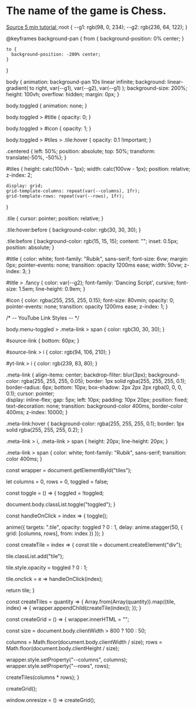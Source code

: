 <html>
  <div id="tiles"></div>

  <h1 id="title" class="centered">
    The name of the game is
    <span class="fancy">Chess</span>.
  </h1>

  <i id="icon" class="fa-solid fa-chess centered"></i>

  <a id="source-link" class="meta-link" href="https://cdpn.io/YzXOGpm" target="_blank">
    <i class="fa-solid fa-link"></i>
    <span>Source</span>
  </a>

  <a id="yt-link" class="meta-link" href="https://youtu.be/bAwEj_mSzOs" target="_blank">
    <i class="fa-brands fa-youtube"></i>
    <span>5 min tutorial</span>
  </a>
<html>

<css>
  :root {
    --g1: rgb(98, 0, 234);
    --g2: rgb(236, 64, 122);
  }
  
  @keyframes background-pan {
    from {
      background-position: 0% center;
    }
    
    to {
      background-position: -200% center;
    }
  }
  
  body {
    animation: background-pan 10s linear infinite;
    background: linear-gradient(
      to right,
      var(--g1),
      var(--g2),
      var(--g1)
    );
    background-size: 200%;
    height: 100vh;
    overflow: hidden;
    margin: 0px;
  }
  
  body.toggled {
    animation: none;
  }
  
  body.toggled > #title {
    opacity: 0;
  }
  
  body.toggled > #icon {
    opacity: 1;
  }
  
  body.toggled > #tiles > .tile:hover {
    opacity: 0.1 !important;
  }
  
  .centered {
    left: 50%;
    position: absolute;
    top: 50%;
    transform: translate(-50%, -50%);
  }
  
  #tiles {
    height: calc(100vh - 1px);
    width: calc(100vw - 1px);
    position: relative;
    z-index: 2;
    
    display: grid;
    grid-template-columns: repeat(var(--columns), 1fr);
    grid-template-rows: repeat(var(--rows), 1fr);
  }
  
  .tile {
    cursor: pointer;
    position: relative;
  }
  
  .tile:hover:before {
    background-color: rgb(30, 30, 30);
  }
  
  .tile:before {
    background-color: rgb(15, 15, 15);
    content: "";
    inset: 0.5px;
    position: absolute;
  }
  
  #title {
    color: white;
    font-family: "Rubik", sans-serif;
    font-size: 6vw;
    margin: 0px;
    pointer-events: none;
    transition: opacity 1200ms ease;
    width: 50vw;
    z-index: 3;
  }
  
  #title > .fancy {
    color: var(--g2);
    font-family: 'Dancing Script', cursive;
    font-size: 1.5em;
    line-height: 0.9em;
  }
  
  #icon {
    color: rgba(255, 255, 255, 0.15);
    font-size: 80vmin;
    opacity: 0;
    pointer-events: none;
    transition: opacity 1200ms ease;
    z-index: 1;
  }
  
  /* -- YouTube Link Styles -- */
  
  body.menu-toggled > .meta-link > span {
    color: rgb(30, 30, 30);
  }
  
  #source-link {
    bottom: 60px;
  }
  
  #source-link > i {
    color: rgb(94, 106, 210);
  }
  
  #yt-link > i {
    color: rgb(239, 83, 80);
  }
  
  .meta-link {
    align-items: center;
    backdrop-filter: blur(3px);
    background-color: rgba(255, 255, 255, 0.05);
    border: 1px solid rgba(255, 255, 255, 0.1);
    border-radius: 6px;
    bottom: 10px;
    box-shadow: 2px 2px 2px rgba(0, 0, 0, 0.1);
    cursor: pointer;  
    display: inline-flex;
    gap: 5px;
    left: 10px;
    padding: 10px 20px;
    position: fixed;
    text-decoration: none;
    transition: background-color 400ms, border-color 400ms;
    z-index: 10000;
  }
  
  .meta-link:hover {
    background-color: rgba(255, 255, 255, 0.1);
    border: 1px solid rgba(255, 255, 255, 0.2);
  }
  
  .meta-link > i, .meta-link > span {
    height: 20px;
    line-height: 20px;
  }
  
  .meta-link > span {
    color: white;
    font-family: "Rubik", sans-serif;
    transition: color 400ms;
  }
<css>

<js>
  const wrapper = document.getElementById("tiles");

let columns = 0,
    rows = 0,
    toggled = false;

const toggle = () => {
  toggled = !toggled;
  
  document.body.classList.toggle("toggled");
}

const handleOnClick = index => {
  toggle();
  
  anime({
    targets: ".tile",
    opacity: toggled ? 0 : 1,
    delay: anime.stagger(50, {
      grid: [columns, rows],
      from: index
    })
  });
}

const createTile = index => {
  const tile = document.createElement("div");
  
  tile.classList.add("tile");
  
  tile.style.opacity = toggled ? 0 : 1;
  
  tile.onclick = e => handleOnClick(index);
  
  return tile;
}

const createTiles = quantity => {
  Array.from(Array(quantity)).map((tile, index) => {
    wrapper.appendChild(createTile(index));
  });
}

const createGrid = () => {
  wrapper.innerHTML = "";
  
  const size = document.body.clientWidth > 800 ? 100 : 50;
  
  columns = Math.floor(document.body.clientWidth / size);
  rows = Math.floor(document.body.clientHeight / size);
  
  wrapper.style.setProperty("--columns", columns);
  wrapper.style.setProperty("--rows", rows);
  
  createTiles(columns * rows);
}

createGrid();

window.onresize = () => createGrid();
<js>

